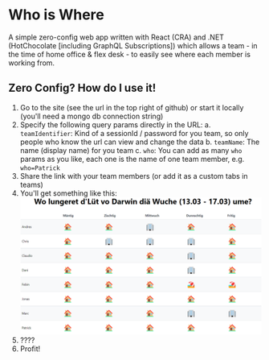 # Who is Where

A simple zero-config web app written with React (CRA) and .NET (HotChocolate [including GraphQL Subscriptions]) which allows a team - in the time of home office & flex desk - to easily see where each member is working from.

## Zero Config? How do I use it!

1. Go to the site (see the url in the top right of github) or start it locally (you'll need a mongo db connection string)
2. Specify the following query params directly in the URL:
   a. `teamIdentifier`: Kind of a sessionId / password for you team, so only people who know the url can view and change the data
   b. `teamName`: The name (display name) for you team
   c. `who`: You can add as many `who` params as you like, each one is the name of one team member, e.g. `who=Patrick`
3. Share the link with your team members (or add it as a custom tabs in teams)
4. You'll get something like this: ![Who Is Where](who-is-where-app.png)
5. ????
6. Profit!
